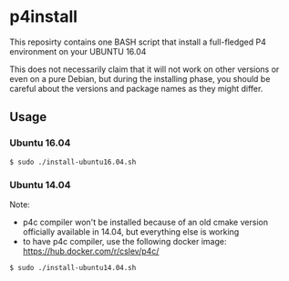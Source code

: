 # p4install
This reposirty contains one BASH script that install a full-fledged P4 environment on your UBUNTU 16.04

This does not necessarily claim that it will not work on other versions or even on a pure Debian, but during the installing phase, you should be careful about the versions and package names as they might differ.

## Usage

### Ubuntu 16.04
```
$ sudo ./install-ubuntu16.04.sh
```

### Ubuntu 14.04 
Note:
 - p4c compiler won't be installed because of an old cmake version officially available in 14.04, but everything else is working
 - to have p4c compiler, use the following docker image: https://hub.docker.com/r/cslev/p4c/
```
$ sudo ./install-ubuntu14.04.sh
```


